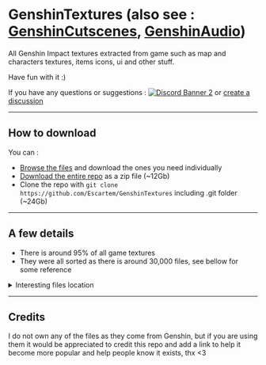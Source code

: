 # GenshinTextures (also see : [GenshinCutscenes](https://github.com/Escartem/GenshinCutscenes), [GenshinAudio](https://github.com/Escartem/GenshinAudio))
All Genshin Impact textures extracted from game such as map and characters textures, items icons, ui and other stuff.

Have fun with it :)

If you have any questions or suggestions : [![Discord Banner 2](https://discordapp.com/api/guilds/503554429648371712/widget.png?style=shield)](https://discord.gg/fzRdtVh) or [create a discussion](https://github.com/Escartem/GenshinTextures/discussions/new)

---
## How to download
You can :
* [Browse the files](https://github.com/Escartem/GenshinTextures/tree/master/Texture2D) and download the ones you need individually
* [Download the entire repo](https://github.com/Escartem/GenshinTextures/archive/refs/heads/master.zip) as a zip file (~12Gb)
* Clone the repo with `git clone https://github.com/Escartem/GenshinTextures` including .git folder (~24Gb)

---
## A few details

* There is around 95% of all game textures
* They were all sorted as there is around 30,000 files, see bellow for some reference

<details>
    <summary>Interesting files location</summary>

* Characters textures
```
/Texture2D/Avatar/[Character type]/[Weapon type]/[Character name]/Tex/
``` 
(if texture is missing some parts remove alpha channel from file)

* NPC textures
```
/Texture2D/NPC/[NPC type or region]/ 
```

* Map

For models and terrain textures
```
/Texture2D/Area/ 
```
Md → Mondstadt 

Ly → Liyue

Inazuma and Sumeru are probably following the same logic


For base map texture and tint

```
/Texture2D/BigWorldTerrain/ 
```

For fog

```
/Texture2D/BigWorld/ 
``` 

* Characters cards
```
/Texture2D/UI/AvatarIcon/ 
```

* Chat stickers 
```
/Texture2D/UI/EmotionIcon1~224/
```

* Events tutorials and others textures
```
/Texture2D/UI/Activity/[Event name]/
```
Some textures are also in folders starting with Activty 

* If you want to have nightmares with cursed characters
```
/Texture2D/Eff/UI/Activity/Reunion/
/Texture2D/Eff/UI/Activity/RogueDiary/
/Texture2D/Eff/UI/Activity/SummerTimeV2/
/Texture2D/Eff/UI/Activity/WinterCamp/
```
</details>

---
## Credits

I do not own any of the files as they come from Genshin, but if you are using them it would be appreciated to credit this repo and add a link to help it become more popular and help people know it exists, thx <3
